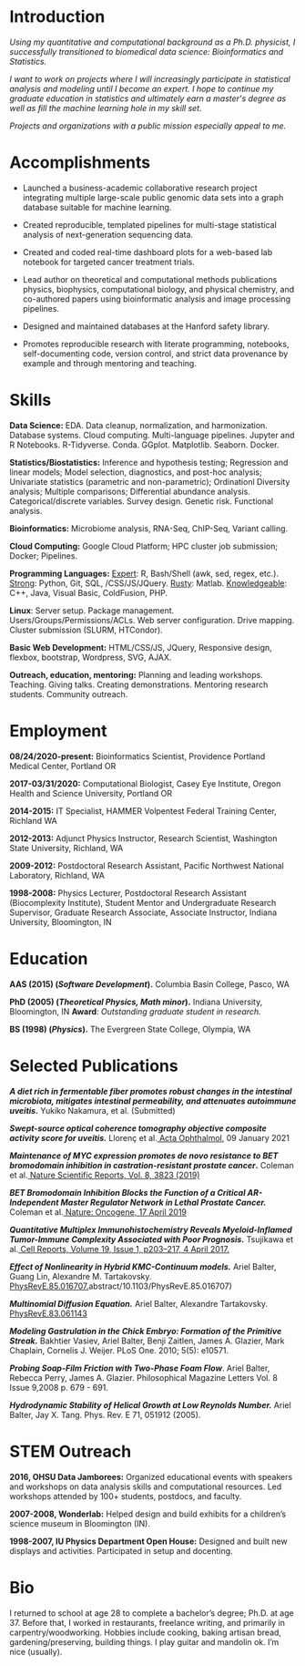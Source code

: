 # Introduction

_Using my quantitative and computational background as a Ph.D. physicist, I successfully transitioned to 
biomedical data science: Bioinformatics and Statistics._

_I want to work on projects where I will increasingly participate in statistical analysis and modeling until 
I become an expert. I hope to continue my graduate education in statistics and ultimately earn a master's degree 
as well as fill the machine learning hole in my skill set._

_Projects and organizations with a public mission especially appeal to me._

# Accomplishments
- Launched a business-academic collaborative research project integrating multiple large-scale public genomic 
  data sets into a graph database suitable for machine learning.
  
- Created reproducible, templated pipelines for multi-stage statistical analysis of next-generation sequencing data.

- Created and coded real-time dashboard plots for a web-based lab notebook for targeted cancer treatment trials.

- Lead author on theoretical and computational methods publications physics, biophysics, computational biology, and 
  physical chemistry, and co-authored papers using bioinformatic analysis and image processing pipelines.

- Designed and maintained databases at the Hanford safety library.

- Promotes reproducible research with literate programming, notebooks, self-documenting code, version control, and strict 
 data provenance by example and through mentoring and teaching.
 
 
# Skills
**Data Science:** EDA. Data cleanup, normalization, and harmonization. Database systems. Cloud computing. Multi-language pipelines. 
  Jupyter and R Notebooks. R-Tidyverse. Conda. GGplot. Matplotlib. Seaborn. Docker.

**Statistics/Biostatistics:** Inference and hypothesis testing; Regression and linear models; Model selection, diagnostics, 
  and post-hoc analysis; Univariate statistics (parametric and non-parametric); Ordinationl Diversity analysis; Multiple 
  comparisons; Differential abundance analysis. Categorical/discrete variables. Survey design. Genetic risk. Functional analysis.

**Bioinformatics:** Microbiome analysis, RNA-Seq, ChIP-Seq, Variant calling.

**Cloud Computing:** Google Cloud Platform; HPC cluster job submission; Docker; Pipelines.

**Programming Languages:** <span style="text-decoration:underline;">Expert</span>: R, Bash/Shell (awk, sed, regex, etc.). 
  <span style="text-decoration:underline;">Strong</span>: Python, Git, SQL, /CSS/JS/JQuery. <span style="text-decoration:underline;">
  Rusty</span>: Matlab. <span style="text-decoration:underline;">Knowledgeable</span>: C++, Java, Visual Basic, ColdFusion, PHP.

**Linux**: Server setup. Package management. Users/Groups/Permissions/ACLs. Web server configuration. Drive mapping. Cluster 
  submission (SLURM, HTCondor).

**Basic Web Development:** HTML/CSS/JS, JQuery, Responsive design, flexbox, bootstrap, Wordpress, SVG, AJAX.

**Outreach, education, mentoring:** Planning and leading workshops. Teaching. Giving talks. Creating demonstrations. Mentoring 
  research students. Community outreach.


# Employment
**08/24/2020-present:** Bioinformatics Scientist, Providence Portland Medical Center, Portland OR  

**2017-03/31/2020:** Computational Biologist, Casey Eye Institute, Oregon Health and Science University, Portland OR  

**2014-2015:** IT Specialist, HAMMER Volpentest Federal Training Center, Richland WA  

**2012-2013:** Adjunct Physics Instructor, Research Scientist, Washington State University, Richland, WA  

**2009-2012:** Postdoctoral Research Assistant, Pacific Northwest National Laboratory, Richland, WA   

**1998-2008:** Physics Lecturer, Postdoctoral Research Assistant (Biocomplexity Institute), Student Mentor and Undergraduate Research Supervisor, Graduate Research Associate, Associate Instructor, Indiana University, Bloomington, IN


# Education
**AAS (2015) (_Software Development_).**  Columbia Basin College, Pasco, WA

**PhD (2005) (_Theoretical Physics, Math minor_).**  Indiana University, Bloomington, IN **Award**: _Outstanding graduate student in research._

**BS (1998) (_Physics_).**  The Evergreen State College, Olympia, WA  


# Selected Publications  
**_A diet rich in fermentable fiber promotes robust changes in the intestinal microbiota, mitigates intestinal permeability, and attenuates autoimmune uveitis._** Yukiko Nakamura, et al. (Submitted)  

**_Swept-source optical coherence tomography objective composite activity score for uveitis._** Llorenç et al.[ Acta Ophthalmol](https://onlinelibrary.wiley.com/doi/10.1111/aos.14739), 09 January 2021

**_Maintenance of MYC expression promotes de novo resistance to BET bromodomain inhibition in castration-resistant prostate cancer_.** Coleman et al.[ Nature Scientific Reports, Vol. 8, 3823 (2019)](https://www.nature.com/articles/s41598-019-40518-5)

**_BET Bromodomain Inhibition Blocks the Function of a Critical AR-Independent Master Regulator Network in Lethal Prostate Cancer._** Coleman et al.[ Nature: Oncogene, 17 April 2019](https://www.nature.com/articles/s41388-019-0815-5)

**_Quantitative Multiplex Immunohistochemistry Reveals Myeloid-Inflamed Tumor-Immune Complexity Associated with Poor Prognosis._** Tsujikawa et al.[ Cell Reports, Volume 19, Issue 1, p203–217, 4 April 2017.](https://www.cell.com/cell-reports/abstract/S2211-1247%2817%2930383-2%3E)

**_Effect of Nonlinearity in Hybrid KMC-Continuum models._** Ariel Balter, Guang Lin, Alexandre M. Tartakovsky.[ PhysRevE.85.016707.](https://journals.aps.org/pre/)abstract/10.1103/PhysRevE.85.016707)

**_Multinomial Diffusion Equation._** Ariel Balter, Alexandre Tartakovsky.[ PhysRevE.83.061143](https://journals.aps.org/pre/abstract/10.1103/PhysRevE.83.061143)

**_Modeling Gastrulation in the Chick Embryo: Formation of the Primitive Streak._** Bakhtier Vasiev, Ariel Balter, Benji Zaitlen, James A. Glazier, Mark Chaplain, Cornelis J. Weijer. PLoS One. 2010; 5(5): e10571.

**_Probing Soap-Film Friction with Two-Phase Foam Flow_**. Ariel Balter, Rebecca Perry, James A. Glazier. Philosophical Magazine Letters Vol. 8 Issue 9,2008 p. 679 - 691.

**_Hydrodynamic Stability of Helical Growth at Low Reynolds Number._** Ariel Balter, Jay X. Tang. Phys. Rev. E 71, 051912 (2005).


# STEM Outreach

**2016, OHSU Data Jamborees:** Organized educational events with speakers and workshops on data analysis skills and computational resources. Led workshops attended by 100+ students, postdocs, and faculty.

**2007-2008, Wonderlab:** Helped design and build exhibits for a children’s science museum in Bloomington (IN).

**1998-2007, IU Physics Department Open House:** Designed and built new displays and activities. Participated in setup and docenting.


# Bio
I returned to school at age 28 to complete a bachelor’s degree; Ph.D. at age 37. Before that, I worked in restaurants, freelance writing, and primarily in carpentry/woodworking. Hobbies include cooking, baking artisan bread, gardening/preserving, building things. I play guitar and mandolin ok. I’m nice (usually).
